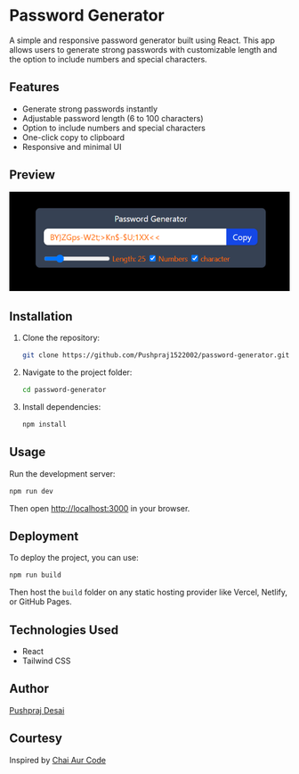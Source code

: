 # Password Generator

A simple and responsive password generator built using React. This app allows users to generate strong passwords with customizable length and the option to include numbers and special characters.

## Features
- Generate strong passwords instantly
- Adjustable password length (6 to 100 characters)
- Option to include numbers and special characters
- One-click copy to clipboard
- Responsive and minimal UI

## Preview
![](image.png)
## Installation

1. Clone the repository:
   ```bash
   git clone https://github.com/Pushpraj1522002/password-generator.git
   ```
2. Navigate to the project folder:
   ```bash
   cd password-generator
   ```
3. Install dependencies:
   ```bash
   npm install
   ```

## Usage

Run the development server:
```bash
npm run dev
```

Then open [http://localhost:3000](http://localhost:3000) in your browser.

## Deployment
To deploy the project, you can use:
```bash
npm run build
```
Then host the `build` folder on any static hosting provider like Vercel, Netlify, or GitHub Pages.

## Technologies Used
- React
- Tailwind CSS


## Author
[Pushpraj Desai](https://github.com/Pushpraj1522002)

## Courtesy
Inspired by [Chai Aur Code](http://www.youtube.com/@chaiaurcode)


